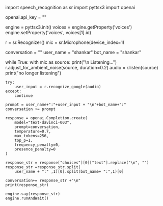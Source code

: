 import speech_recognition as sr
import pyttsx3
import openai

openai.api_key = ""

engine = pyttsx3.init()
voices = engine.getProperty('voices')
engine.setProperty('voices', voices[1].id)

r = sr.Recognizer()
mic = sr.Microphone(device_index=1)

conversation = ""
user_name = "shankar"
bot_name = "shankar"

while True:
    with mic as source:
        print("\n Listening...")
        r.adjust_for_ambient_noise(source, duration=0.2)
        audio = r.listen(source)
    print("no longer listening")

    try:
        user_input = r.recognize_google(audio)
    except:
        continue

    prompt = user_name+":"+user_input + "\n"+bot_name+":"
    conversation += prompt

    response = openai.Completion.create(
        model="text-davinci-003",
        prompt=conversation,
        temperature=0.7,
        max_tokens=256,
        top_p=1,
        frequency_penalty=0,
        presence_penalty=0
    )

    response_str = response["choices"][0]["text"].replace("\n", "")
    response_str =response_str.split(
        user_name + ":" ,1)[0].split(bot_name+ ":",1)[0]

    conversation+= response_str +"\n"
    print(response_str)

    engine.say(response_str)
    engine.runAndWait()
    
